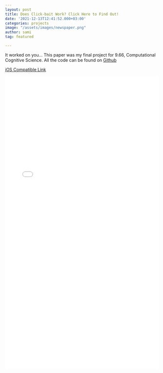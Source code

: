 ```yaml
---
layout: post
title: Does Click-bait Work? Click Here to Find Out!
date: '2021-12-13T12:41:52.000+03:00'
categories: projects
image: "/assets/images/newspaper.png"
author: sami
tag: featured

---
```

It worked on you... This paper was my final project for 9.66, Computational Cognitive Science.  All the code can be found on [Github](https://github.com/sami-amer/headline-effects) 

[iOS Compatible Link](www.sami.ps/assets/files/9_66_final_project.pdf)

<embed src="/assets/files/9_66_final_project.pdf" type="application/pdf" style="width: 100%; height: 100vw"/>